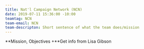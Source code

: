 ```yaml
---
title: Nat'l Campaign Network (NCN)
date: 2019-07-11 15:36:00 -10:00
teamtag: NCN
team-email: NCN
team-descripton: Short sentence of what the team does/mission
---
```


**Mission, Objectives +**Get info from Lisa Gibson
